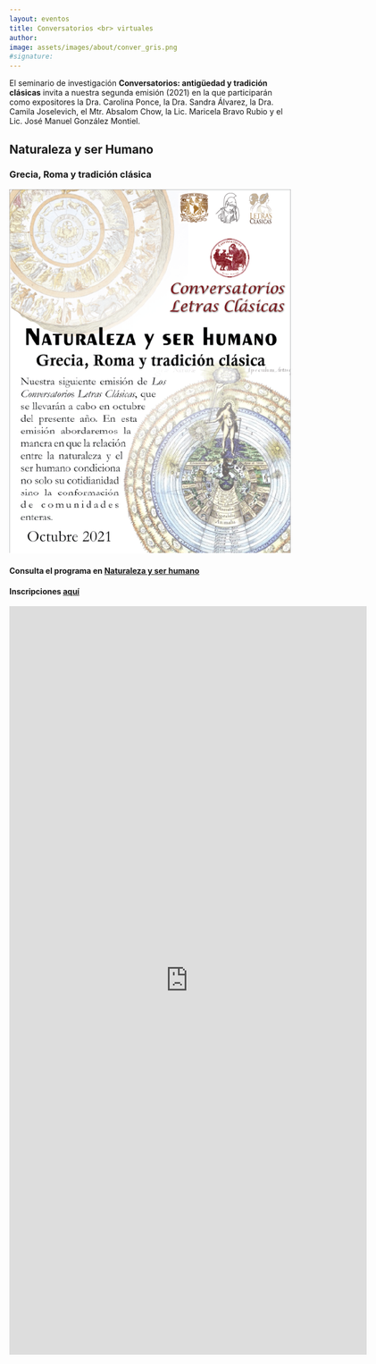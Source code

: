 ```yaml
---
layout: eventos
title: Conversatorios <br> virtuales
author:
image: assets/images/about/conver_gris.png
#signature:
---
```


El seminario de investigación **Conversatorios: antigüedad y tradición clásicas** invita a nuestra segunda emisión (2021) en la que participarán como expositores la Dra. Carolina Ponce,  la Dra. Sandra Álvarez, la Dra. Camila Joselevich, el Mtr. Absalom Chow, la Lic. Maricela Bravo Rubio y el Lic. José Manuel González Montiel.

## Naturaleza y ser Humano
### Grecia, Roma y tradición clásica

![Presentación](assets/images/testimonial/presentacion1.png "Naturaleza y Ser humano")

#### Consulta el programa en [Naturaleza y ser humano](https://heliconian.github.io/desdethemyscira.github.io/2021/09/04/Naturaleza-y-ser-humano.-Grecia,-Roma-y-traducci%C3%B3n-cl%C3%A1sica/)

#### Inscripciones [aquí](https://forms.gle/xjC6VgQJu2PJNPweA)

<iframe src="https://docs.google.com/forms/d/e/1FAIpQLSfprRvRzZYD_I76nSuUOr2nNAZEWY8FEgZHdtvvoVeiTe8rLw/viewform?embedded=true" width="640" height="1340" frameborder="0" marginheight="0" marginwidth="0">Cargando…</iframe>
